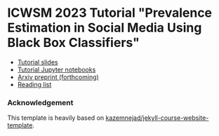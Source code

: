 # ICWSM 2023 Tutorial "Prevalence Estimation in Social Media Using Black Box Classifiers"

- [Tutorial slides]()
- [Tutorial Jupyter notebooks]()
- [Arxiv preprint (forthcoming)]()
- [Reading list](https://avalanchesiqi.notion.site/ed68d0b0d08942da9272556548adb82f?v=eeab4969721049419939a84d9867172c)

### Acknowledgement 
This template is heavily based on [kazemnejad/jekyll-course-website-template](https://github.com/kazemnejad/jekyll-course-website-template).
